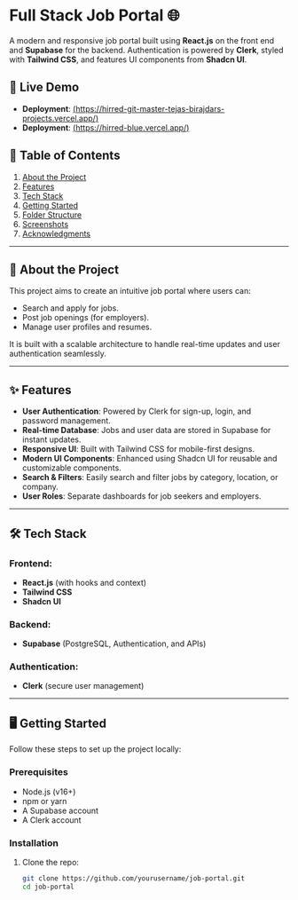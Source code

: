 # Full Stack Job Portal 🌐

A modern and responsive job portal built using **React.js** on the front end and **Supabase** for the backend. Authentication is powered by **Clerk**, styled with **Tailwind CSS**, and features UI components from **Shadcn UI**.

## 🚀 Live Demo
- **Deployment**: [(https://hirred-git-master-tejas-birajdars-projects.vercel.app/)](#)  
- **Deployment**: [(https://hirred-blue.vercel.app/)](#)

## 📖 Table of Contents
1. [About the Project](#about-the-project)
2. [Features](#features)
3. [Tech Stack](#tech-stack)
4. [Getting Started](#getting-started)
5. [Folder Structure](#folder-structure)
6. [Screenshots](#screenshots)
7. [Acknowledgments](#acknowledgments)

---

## 📝 About the Project

This project aims to create an intuitive job portal where users can:
- Search and apply for jobs.
- Post job openings (for employers).
- Manage user profiles and resumes.

It is built with a scalable architecture to handle real-time updates and user authentication seamlessly.

---

## ✨ Features

- **User Authentication**: Powered by Clerk for sign-up, login, and password management.
- **Real-time Database**: Jobs and user data are stored in Supabase for instant updates.
- **Responsive UI**: Built with Tailwind CSS for mobile-first designs.
- **Modern UI Components**: Enhanced using Shadcn UI for reusable and customizable components.
- **Search & Filters**: Easily search and filter jobs by category, location, or company.
- **User Roles**: Separate dashboards for job seekers and employers.

---

## 🛠️ Tech Stack

### Frontend:
- **React.js** (with hooks and context)
- **Tailwind CSS**
- **Shadcn UI**

### Backend:
- **Supabase** (PostgreSQL, Authentication, and APIs)

### Authentication:
- **Clerk** (secure user management)

---

## 🖥️ Getting Started

Follow these steps to set up the project locally:

### Prerequisites
- Node.js (v16+)
- npm or yarn
- A Supabase account
- A Clerk account

### Installation

1. Clone the repo:
   ```bash
   git clone https://github.com/yourusername/job-portal.git
   cd job-portal

